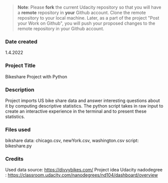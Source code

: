 >**Note**: Please **fork** the current Udacity repository so that you will have a **remote** repository in **your** Github account. Clone the remote repository to your local machine. Later, as a part of the project "Post your Work on Github", you will push your proposed changes to the remote repository in your Github account.

### Date created
1.4.2022

### Project Title
Bikeshare Project with Python

### Description
Project imports US bike share data and answer interesting questions about it by computing descriptive statistics. The python script takes in raw input to create an interactive experience in the terminal and to present these statistics.

### Files used
bikshare data: chicago.csv, newYork.csv, washington.csv
script: bikeshare.py

### Credits
Used data source: https://divvybikes.com/
Project idea Udacity nadodegree : https://classroom.udacity.com/nanodegrees/nd104/dashboard/overview


